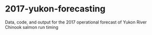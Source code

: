 # 2017-yukon-forecasting
Data, code, and output for the 2017 operational forecast of Yukon River Chinook salmon run timing
